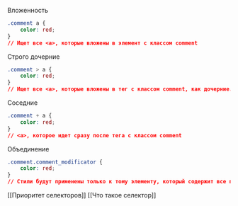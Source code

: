 Вложенность
```css
.comment a { 
	color: red; 
}
// Ищет все <a>, которые вложены в элемент с классом comment 
```
Строго дочерние
```css
.comment > a {
	color: red; 
}
// Ищет все <a>, которые вложены в тег с классом comment, как дочерние. Т.е. идут сразу
```
Соседние
```css
.comment + a { 
	color: red; 
}
// <a>, которое идет сразу после тега с классом comment
```
Объединение
```css
.comment.comment_modificator { 
	color: red; 
}
// Стили будут применены только к тому элементу, который содержит все перечисленные селекторы (comment и comment_modificator).
```
[[Приоритет селекторов]]
[[Что такое селектор]]